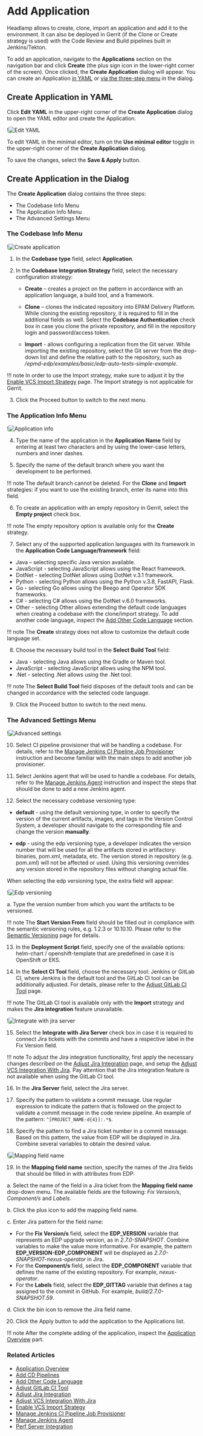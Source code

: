 # Add Application

Headlamp allows to create, clone, import an application and add it to the environment. It can also be deployed in Gerrit (if the Clone or Create strategy is used) with the Code Review and Build pipelines built in Jenkins/Tekton.

To add an application, navigate to the **Applications** section on the navigation bar and click **Create** (the plus sign icon in the lower-right corner of the screen). Once clicked, the **Create Application** dialog will appear. You can create an Application [in YAML](#YAML) or [via the three-step menu](#menu) in the dialog.

## Create Application in YAML <a name="YAML"></a>

Click **Edit YAML** in the upper-right corner of the **Create Application** dialog to open the YAML editor and create the Application.

!![Edit YAML](../assets/headlamp-user-guide/headlamp-yaml-edit-application.png "Edit YAML")

To edit YAML in the minimal editor, turn on the **Use minimal editor** toggle in the upper-right corner of the **Create Application** dialog.

To save the changes, select the **Save & Apply** button.

## Create Application in the Dialog <a name="menu"></a>

The **Create Application** dialog contains the three steps:

* The Codebase Info Menu
* The Application Info Menu
* The Advanced Settings Menu

### The Codebase Info Menu

   !![Create application](../assets/headlamp-user-guide/headlamp-codebase-info-menu.png "Create application")

1. In the **Codebase type** field, select **Application**.

2. In the **Codebase Integration Strategy** field, select the necessary configuration strategy:

   * **Create** – creates a project on the pattern in accordance with an application language, a build tool, and a framework.

   * **Clone** – clones the indicated repository into EPAM Delivery Platform. While cloning the existing repository, it is required to fill in the additional fields as well. Select the **Codebase Authentication** check box in case you clone the private repository, and fill in the repository login and password/access token.

   * **Import** - allows configuring a replication from the Git server. While importing the existing repository, select the Git server from the drop-down list and define the relative path to the repository, such as */epmd-edp/examples/basic/edp-auto-tests-simple-example*.

  !!! note
      In order to use the Import strategy, make sure to adjust it by the [Enable VCS Import Strategy](../operator-guide/import-strategy.md) page.
      The Import strategy is not applicable for Gerrit.

3. Click the Proceed button to switch to the next menu.

  ### The Application Info Menu

   !![Application info](../assets/headlamp-user-guide/headlamp-application-info-menu.png)

4. Type the name of the application in the **Application Name** field by entering at least two characters
and by using the lower-case letters, numbers and inner dashes.

5. Specify the name of the default branch where you want the development to be performed.

  !!! note
      The default branch cannot be deleted.
      For the **Clone** and **Import** strategies: if you want to use the existing branch, enter its name into this field.

6. To create an application with an empty repository in Gerrit, select the **Empty project** check box.

  !!! note
      The empty repository option is available only for the **Create** strategy.

7. Select any of the supported application languages with its framework
in the **Application Code Language/framework** field:

  * Java – selecting specific Java version available.
  * JavaScript - selecting JavaScript allows using the React framework.
  * DotNet - selecting DotNet allows using DotNet v.3.1 framework.
  * Python - selecting Python allows using the Python v.3.8, FastAPI, Flask.
  * Go - selecting Go allows using the Beego and Operator SDK frameworks.
  * C# - selecting C# allows using the DotNet v.6.0 frameworks.
  * Other - selecting Other allows extending the default code languages when creating a codebase
  with the clone/import strategy. To add another code language,
  inspect the [Add Other Code Language](../operator-guide/add-other-code-language.md) section.

  !!! note
      The **Create** strategy does not allow to customize the default code language set.

8. Choose the necessary build tool in the **Select Build Tool** field:

  * Java - selecting Java allows using the Gradle or Maven tool.
  * JavaScript - selecting JavaScript allows using the NPM tool.
  * .Net - selecting .Net allows using the .Net tool.

  !!! note
      The **Select Build Tool** field disposes of the default tools and can be changed in accordance with the selected code language.

9. Click the Proceed button to switch to the next menu.

  ### The Advanced Settings Menu

  !![Advanced settings](../assets/headlamp-user-guide/headlamp-application-advanced-settings.png "Advanced settings")

10. Select CI pipeline provisioner that will be handling a codebase. For details, refer to the [Manage Jenkins CI Pipeline Job Provisioner](../operator-guide/manage-jenkins-ci-job-provision.md) instruction and become familiar with the main steps to add another job provisioner.

11. Select Jenkins agent that will be used to handle a codebase. For details, refer to the [Manage Jenkins Agent](../operator-guide/add-jenkins-agent.md) instruction and inspect the steps that should be done to add a new Jenkins agent.

12. Select the necessary codebase versioning type:

  * **default** - using the default versioning type, in order to specify the version of the current artifacts, images,
  and tags in the Version Control System, a developer should navigate to the corresponding file
  and change the version **manually**.

  * **edp** - using the edp versioning type, a developer indicates the version number that will be used for all the artifacts stored
  in artifactory: binaries, pom.xml, metadata, etc. The version stored in repository (e.g. pom.xml) will not be affected or used.
  Using this versioning overrides any version stored in the repository files without changing actual file.

  When selecting the edp versioning type, the extra field will appear:

  !![Edp versioning](../assets/headlamp-user-guide/headlamp-edp-versioning-application.png "Edp versioning")

  a. Type the version number from which you want the artifacts to be versioned.

  !!! note
      The **Start Version From** field should be filled out in compliance with the semantic versioning rules, e.g. 1.2.3 or 10.10.10.
      Please refer to the [Semantic Versioning](https://semver.org/) page for details.

13. In the **Deployment Script** field, specify one of the available options:
helm-chart / openshift-template that are predefined in case it is OpenShift or EKS.

14. In the **Select CI Tool** field, choose the necessary tool: Jenkins or GitLab CI,
where Jenkins is the default tool and
the GitLab CI tool can be additionally adjusted. For details,
please refer to the [Adjust GitLab CI Tool](../operator-guide/gitlabci-integration.md) page.

  !!! note
      The GitLab CI tool is available only with the **Import** strategy and makes the **Jira integration** feature unavailable.

  !![Integrate with jira server](../assets/headlamp-user-guide/headlamp-integrate-jira-server.png "Integrate with jira server")

15. Select the **Integrate with Jira Server** check box in case it is required to connect Jira tickets with the commits
and have a respective label in the Fix Version field.

  !!! note
      To adjust the Jira integration functionality, first apply the necessary changes described on the [Adjust Jira Integration](../operator-guide/jira-integration.md) page, and setup the [Adjust VCS Integration With Jira](../operator-guide/jira-gerrit-integration.md).
      Pay attention that the Jira integration feature is not available when using the GitLab CI tool.

16. In the **Jira Server** field, select the Jira server.

17. Specify the pattern to validate a commit message. Use regular expression to indicate the pattern that is followed on the project to validate a commit message in the code review pipeline. An example of the pattern: `^[PROJECT_NAME-d{4}]:.*$`.

18. Specify the pattern to find a Jira ticket number in a commit message. Based on this pattern, the value from EDP will be displayed in Jira. Combine several variables to obtain the desired value.

  !![Mapping field name](../assets/headlamp-user-guide/headlamp-advanced-mapping.png "Mapping field name")

19. In the **Mapping field name** section, specify the names of the Jira fields that should be filled in with attributes from EDP:

  a. Select the name of the field in a Jira ticket from the **Mapping field name** drop-down menu. The available fields are the following: *Fix Version/s*, *Component/s* and *Labels*.

  b. Click the plus icon to add the mapping field name.

  c. Enter Jira pattern for the field name:

  * For the **Fix Version/s** field, select the **EDP_VERSION** variable that represents an EDP upgrade version,
  as in _2.7.0-SNAPSHOT_. Combine variables to make the value more informative. For example, the pattern **EDP_VERSION-EDP_COMPONENT** will be displayed as _2.7.0-SNAPSHOT-nexus-operator_ in Jira.
  * For the **Component/s** field, select the **EDP_COMPONENT** variable that defines the name of the existing repository. For example, _nexus-operator_.
  * For the **Labels** field, select the **EDP_GITTAG** variable that defines a tag assigned to the commit in GitHub. For example, _build/2.7.0-SNAPSHOT.59_.

  d. Click the bin icon to remove the Jira field name.

20. Click the Apply button to add the application to the Applications list.

!!! note
    After the complete adding of the application, inspect the [Application Overview](application.md) part.

### Related Articles

* [Application Overview](application.md)
* [Add CD Pipelines](add-cd-pipeline.md)
* [Add Other Code Language](../operator-guide/add-other-code-language.md)
* [Adjust GitLab CI Tool](../operator-guide/gitlabci-integration.md)
* [Adjust Jira Integration](../operator-guide/jira-integration.md)
* [Adjust VCS Integration With Jira](../operator-guide/jira-gerrit-integration.md)
* [Enable VCS Import Strategy](../operator-guide/import-strategy.md)
* [Manage Jenkins CI Pipeline Job Provisioner](../operator-guide/manage-jenkins-ci-job-provision.md)
* [Manage Jenkins Agent](../operator-guide/add-jenkins-agent.md)
* [Perf Server Integration](../operator-guide/perf-integration.md)